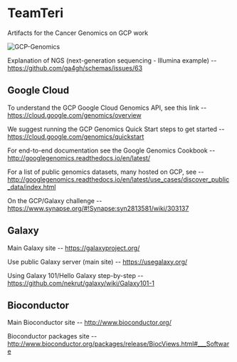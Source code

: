 # TeamTeri
Artifacts for the Cancer Genomics on GCP work

![GCP-Genomics](https://github.com/lynnlangit/TeamTeri/blob/master/Images/GCP-Genomics-Jobs.png)

Explanation of NGS (next-generation sequencing - Illumina example) --
    https://github.com/ga4gh/schemas/issues/63

## Google Cloud 

To understand the GCP Google Cloud Genomics API, see this link --
    https://cloud.google.com/genomics/overview

We suggest running the GCP Genomics Quick Start steps to get started --
    https://cloud.google.com/genomics/quickstart

For end-to-end documentation see the Google Genomics Cookbook -- 
    http://googlegenomics.readthedocs.io/en/latest/

For a list of public genomics datasets, many hosted on GCP, see --
    http://googlegenomics.readthedocs.io/en/latest/use_cases/discover_public_data/index.html

On the GCP/Galaxy challenge -- 
   https://www.synapse.org/#!Synapse:syn2813581/wiki/303137

## Galaxy

Main Galaxy site -- https://galaxyproject.org/

Use public Galaxy server (main site)  -- https://usegalaxy.org/

Using Galaxy 101/Hello Galaxy step-by-step -- https://github.com/nekrut/galaxy/wiki/Galaxy101-1

## Bioconductor

Main Bioconductor site -- http://www.bioconductor.org/

Bioconductor packages site -- http://www.bioconductor.org/packages/release/BiocViews.html#___Software

